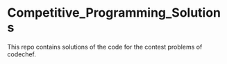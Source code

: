 # Competitive_Programming_Solutions
This repo contains solutions of the code for the contest problems of codechef.
